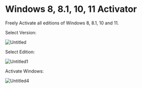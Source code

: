 # Windows 8, 8.1, 10, 11 Activator
Freely Activate all editions of Windows 8, 8.1, 10 and 11.

Select Version:

![Untitled](https://user-images.githubusercontent.com/61367380/136324709-da989044-81a3-4b9a-9812-8fc629eb68ef.png)


Select Edition:

![Untitled1](https://user-images.githubusercontent.com/61367380/136324727-eaa1800e-3034-4787-bd7e-e21f4b9766bb.png)


Activate Windows:

![Untitled4](https://user-images.githubusercontent.com/61367380/136324742-330c85ef-8dba-4de4-af97-8e361b9eb364.png)
